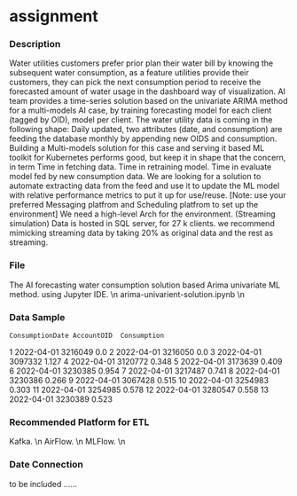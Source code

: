 # assignment

### Description 
Water utilities customers prefer prior plan their water bill by knowing the subsequent water consumption, as a feature utilities provide their customers, they can pick the next consumption period to receive the forecasted amount of water usage in the dashboard way of visualization. AI team provides a time-series solution based on the univariate ARIMA method for a multi-models AI case, by training forecasting model for each client (tagged by OID), model per client. The water utility data is coming in the following shape:
Daily updated, two attributes (date, and consumption) are feeding the database monthly by appending new OIDS and consumption.
Building a Multi-models solution for this case and serving it based ML toolkit for Kubernetes performs good, but keep it in shape that the concern, in term 
Time in fetching data.
Time in retraining model.
Time in evaluate model fed by new consumption data. 
We are looking for a solution to automate extracting data from the feed and use it to update the ML model with relative performance metrics to put it up for use/reuse. 
[Note: use your preferred Messaging platfrom and Scheduling platfrom to set up the environment]
We need a high-level Arch for the environment.
(Streaming simulation)
Data is hosted in SQL server, for 27 k clients. we recommend mimicking streaming data by taking 20% as original data and the rest as streaming.

### File
The AI forecasting water consumption solution based Arima univariate ML method. using Jupyter IDE. \n
arima-univarient-solution.ipynb \n
### Data Sample 
	ConsumptionDate	AccountOID	Consumption
1	2022-04-01	3216049	0.0
2	2022-04-01	3216050	0.0
3	2022-04-01	3097332	1.127
4	2022-04-01	3120772	0.348
5	2022-04-01	3173639	0.409
6	2022-04-01	3230385	0.954
7	2022-04-01	3217487	0.741
8	2022-04-01	3230386	0.266
9	2022-04-01	3067428	0.515
10	2022-04-01	3254983	0.303
11	2022-04-01	3254985	0.578
12	2022-04-01	3280547	0.558
13	2022-04-01	3230389	0.523
### Recommended Platform for ETL
Kafka. \n
AirFlow. \n 
MLFlow. \n
### Date Connection 

to be included ......
